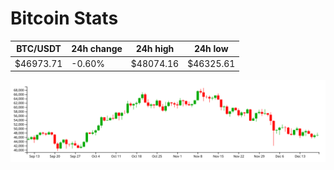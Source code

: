 # Bitcoin Stats

BTC/USDT|24h change|24h high|24h low|
|---|---|---|---|
|$46973.71|-0.60%|$48074.16|$46325.61|

<img src="./chart.svg">
